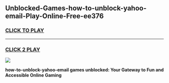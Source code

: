 
## Unblocked-Games-how-to-unblock-yahoo-email-Play-Online-Free-ee376
<h3>
<a href="https://premium76.site?title=how-to-unblock-yahoo-email&ref=26A">CLICK TO PLAY</a></h3>
<hr>

<h3>
<a href="https://premium76.site?title=how-to-unblock-yahoo-email&ref=26A">CLICK 2 PLAY</a>
  
</h3>

<a href="https://premium76.site?title=how-to-unblock-yahoo-email&ref=26A"><img src="https://clearcache.store/games.png"></a>


**how-to-unblock-yahoo-email games unblocked: Your Gateway to Fun and Accessible Online Gaming**
